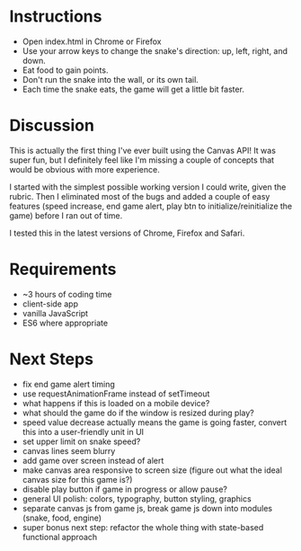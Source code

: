 # Instructions

- Open index.html in Chrome or Firefox
- Use your arrow keys to change the snake's direction: up, left, right, and down.
- Eat food to gain points.
- Don't run the snake into the wall, or its own tail.
- Each time the snake eats, the game will get a little bit faster.

# Discussion

This is actually the first thing I've ever built using the Canvas API! It was super fun, but I definitely feel like I'm missing a couple of concepts that would be obvious with more experience.

I started with the simplest possible working version I could write, given the rubric. Then I eliminated most of the bugs and added a couple of easy features (speed increase, end game alert, play btn to initialize/reinitialize the game) before I ran out of time.

I tested this in the latest versions of Chrome, Firefox and Safari.

# Requirements

- ~3 hours of coding time
- client-side app
- vanilla JavaScript
- ES6 where appropriate 

# Next Steps

- fix end game alert timing
- use requestAnimationFrame instead of setTimeout
- what happens if this is loaded on a mobile device?
- what should the game do if the window is resized during play?
- speed value decrease actually means the game is going faster, convert this into a user-friendly unit in UI
- set upper limit on snake speed?
- canvas lines seem blurry
- add game over screen instead of alert
- make canvas area responsive to screen size (figure out what the ideal canvas size for this game is?)
- disable play button if game in progress or allow pause?
- general UI polish: colors, typography, button styling, graphics
- separate canvas js from game js, break game js down into modules (snake, food, engine)
- super bonus next step: refactor the whole thing with state-based functional approach
